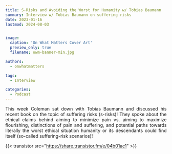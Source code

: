 ```yaml
---
title: S-Risks and Avoiding the Worst for Humanity w/ Tobias Baumann
summary: Interview w/ Tobias Baumann on suffering risks
date: 2023-01-16
lastmod: 2024-08-03


image:
  caption: 'On What Matters Cover Art'
  preview_only: true
  filename: owm-banner-min.jpg

authors:
  - onwhatmatters

tags:
  - Interview

categories: 
  - Podcast
---
```


<div style="text-align: justify">
This week Coleman sat down with Tobias Baumann and discussed his recent book on the topic of suffering risks (s-risks)! They spoke about the ethical claims behind aiming to minimize pain vs. aiming to maximize flourishing, distinctions of pain and suffering, and potential paths towards literally the worst ethical situation humanity or its descendants could find itself (so-called suffering-risk scenarios)!

{{< transistor src="https://share.transistor.fm/e/04b01ac1" >}}
</div>